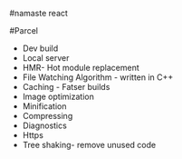 #namaste react


#Parcel
- Dev build
- Local server
- HMR- Hot module replacement
- File Watching Algorithm - written in C++
- Caching - Fatser builds
- Image optimization
- Minification
- Compressing
- Diagnostics
- Https
- Tree shaking- remove unused code



